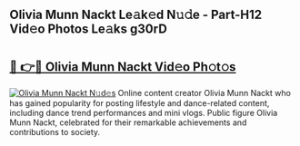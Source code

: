 ## Olivia Munn Nackt Le𝚊k𝚎d N𝚞𝚍e - Part-H12 Vid𝚎o Photos Le𝚊ks g30rD

# <h2><a href="http://fb3xk1.evod.top/?m=Olivia+Munn+Nackt">🔗 👉🔴 Olivia Munn Nackt Vid𝚎o Ph𝚘t𝚘s</a></h2>

[![Olivia Munn Nackt N𝚞d𝚎s](https://i.imgur.com/8V9OHl7.gif)](http://fb3xk1.evod.top/?m=Olivia+Munn+Nackt)
Online content creator Olivia Munn Nackt who has gained popularity for posting lifestyle and dance-related content, including dance trend performances and mini vlogs. Public figure Olivia Munn Nackt, celebrated for their remarkable achievements and contributions to society. 
